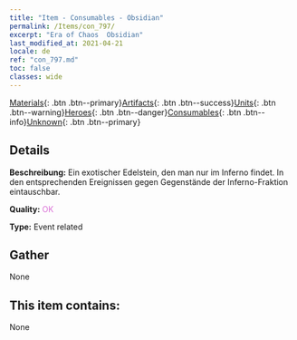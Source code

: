 ```yaml
---
title: "Item - Consumables - Obsidian"
permalink: /Items/con_797/
excerpt: "Era of Chaos  Obsidian"
last_modified_at: 2021-04-21
locale: de
ref: "con_797.md"
toc: false
classes: wide
---
```

 [Materials](/de/Items/){: .btn .btn--primary}[Artifacts](/de/Items/Artifacts/){: .btn .btn--success}[Units](/de/Items/Units/){: .btn .btn--warning}[Heroes](/de/Items/Heroes/){: .btn .btn--danger}[Consumables](/de/Items/Consumables/){: .btn .btn--info}[Unknown](/de/Items/Unknown/){: .btn .btn--primary}

## Details
 **Beschreibung:** Ein exotischer Edelstein, den man nur im Inferno findet. In den entsprechenden Ereignissen gegen Gegenstände der Inferno-Fraktion eintauschbar.

 **Quality:** <span style="color: #DA70D6">OK</span>

 **Type:** Event related

## Gather

  None

## This item contains:

  None

